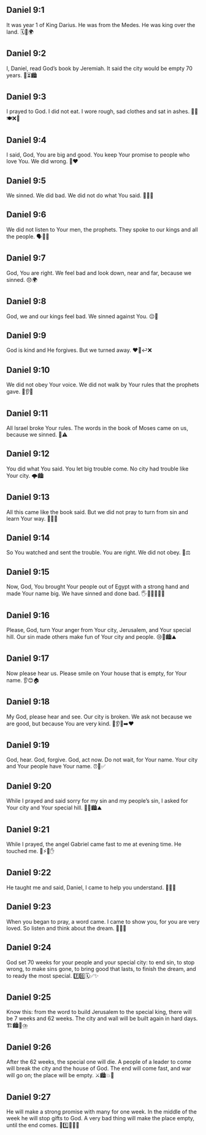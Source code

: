 ## Daniel 9:1
It was year 1 of King Darius. He was from the Medes. He was king over the land. 🗓️👑🌍
## Daniel 9:2
I, Daniel, read God’s book by Jeremiah. It said the city would be empty 70 years. 📖⏳🏙️
## Daniel 9:3
I prayed to God. I did not eat. I wore rough, sad clothes and sat in ashes. 🙏😔🍽️❌🧣
## Daniel 9:4
I said, God, You are big and good. You keep Your promise to people who love You. We did wrong. 🙌❤️
## Daniel 9:5
We sinned. We did bad. We did not do what You said. 🙇‍♂️🚫
## Daniel 9:6
We did not listen to Your men, the prophets. They spoke to our kings and all the people. 🗣️🙉👑
## Daniel 9:7
God, You are right. We feel bad and look down, near and far, because we sinned. 😞🌍
## Daniel 9:8
God, we and our kings feel bad. We sinned against You. 😔👑
## Daniel 9:9
God is kind and He forgives. But we turned away. ❤️🙏↩️❌
## Daniel 9:10
We did not obey Your voice. We did not walk by Your rules that the prophets gave. 🚫👂📜
## Daniel 9:11
All Israel broke Your rules. The words in the book of Moses came on us, because we sinned. 📖⚠️
## Daniel 9:12
You did what You said. You let big trouble come. No city had trouble like Your city. 🌩️🏙️
## Daniel 9:13
All this came like the book said. But we did not pray to turn from sin and learn Your way. 🙏❌🔄
## Daniel 9:14
So You watched and sent the trouble. You are right. We did not obey. 👀⚖️
## Daniel 9:15
Now, God, You brought Your people out of Egypt with a strong hand and made Your name big. We have sinned and done bad. 🖐️💪🚶‍♂️🇪🇬
## Daniel 9:16
Please, God, turn Your anger from Your city, Jerusalem, and Your special hill. Our sin made others make fun of Your city and people. 😢🙏🏙️⛰️
## Daniel 9:17
Now please hear us. Please smile on Your house that is empty, for Your name. 👂😊🏠
## Daniel 9:18
My God, please hear and see. Our city is broken. We ask not because we are good, but because You are very kind. 👀👂💔➡️❤️
## Daniel 9:19
God, hear. God, forgive. God, act now. Do not wait, for Your name. Your city and Your people have Your name. ⏰🙏✅
## Daniel 9:20
While I prayed and said sorry for my sin and my people’s sin, I asked for Your city and Your special hill. 🙏😢🏙️⛰️
## Daniel 9:21
While I prayed, the angel Gabriel came fast to me at evening time. He touched me. 👼⚡🌅✋
## Daniel 9:22
He taught me and said, Daniel, I came to help you understand. 🧠👨‍🏫
## Daniel 9:23
When you began to pray, a word came. I came to show you, for you are very loved. So listen and think about the dream. 💬💖🧠
## Daniel 9:24
God set 70 weeks for your people and your special city: to end sin, to stop wrong, to make sins gone, to bring good that lasts, to finish the dream, and to ready the most special. 7️⃣0️⃣🗓️✅✨
## Daniel 9:25
Know this: from the word to build Jerusalem to the special king, there will be 7 weeks and 62 weeks. The city and wall will be built again in hard days. 🏗️🏙️🧱⛈️
## Daniel 9:26
After the 62 weeks, the special one will die. A people of a leader to come will break the city and the house of God. The end will come fast, and war will go on; the place will be empty. ⚔️🏙️💥🌊
## Daniel 9:27
He will make a strong promise with many for one week. In the middle of the week he will stop gifts to God. A very bad thing will make the place empty, until the end comes. 📜1️⃣🛑🎁🚫
